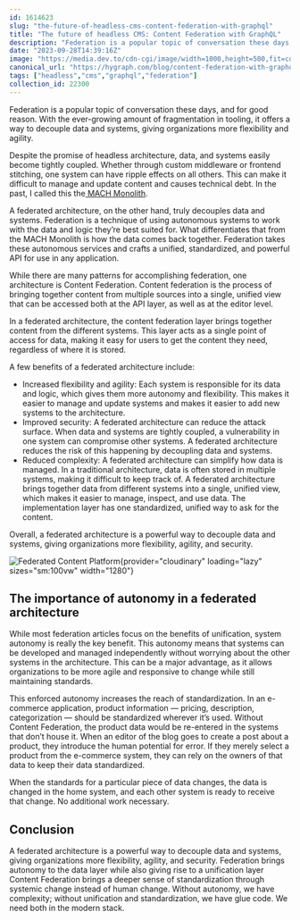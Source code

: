 ```yaml
---
id: 1614623
slug: "the-future-of-headless-cms-content-federation-with-graphql"
title: "The future of headless CMS: Content Federation with GraphQL"
description: "Federation is a popular topic of conversation these days, and for good reason. With the ever-growing..."
date: "2023-09-28T14:39:16Z"
image: "https://media.dev.to/cdn-cgi/image/width=1000,height=500,fit=cover,gravity=auto,format=auto/https%3A%2F%2Fdev-to-uploads.s3.amazonaws.com%2Fuploads%2Farticles%2F9pk8b2ihfddxqlt3w4tu.jpg"
canonical_url: "https://hygraph.com/blog/content-federation-with-graphql"
tags: ["headless","cms","graphql","federation"]
collection_id: 22300
---
```


Federation is a popular topic of conversation these days, and for good reason. With the ever-growing amount of fragmentation in tooling, it offers a way to decouple data and systems, giving organizations more flexibility and agility.

Despite the promise of headless architecture, data, and systems easily become tightly coupled. Whether through custom middleware or frontend stitching, one system can have ripple effects on all others. This can make it difficult to manage and update content and causes technical debt. In the past, I called this the[ MACH Monolith](https://www.linkedin.com/pulse/mach-monolith-tim-benniks/).

A federated architecture, on the other hand, truly decouples data and systems. Federation is a technique of using autonomous systems to work with the data and logic they’re best suited for. What differentiates that from the MACH Monolith is how the data comes back together. Federation takes these autonomous services and crafts a unified, standardized, and powerful API for use in any application.

While there are many patterns for accomplishing federation, one architecture is Content Federation. Content federation is the process of bringing together content from multiple sources into a single, unified view that can be accessed both at the API layer, as well as at the editor level.

In a federated architecture, the content federation layer brings together content from the different systems. This layer acts as a single point of access for data, making it easy for users to get the content they need, regardless of where it is stored.

A few benefits of a federated architecture include:
* Increased flexibility and agility: Each system is responsible for its data and logic, which gives them more autonomy and flexibility. This makes it easier to manage and update systems and makes it easier to add new systems to the architecture.
* Improved security: A federated architecture can reduce the attack surface. When data and systems are tightly coupled, a vulnerability in one system can compromise other systems. A federated architecture reduces the risk of this happening by decoupling data and systems.
* Reduced complexity: A federated architecture can simplify how data is managed. In a traditional architecture, data is often stored in multiple systems, making it difficult to keep track of. A federated architecture brings together data from different systems into a single, unified view, which makes it easier to manage, inspect, and use data. The implementation layer has one standardized, unified way to ask for the content.

Overall, a federated architecture is a powerful way to decouple data and systems, giving organizations more flexibility, agility, and security.

![Federated Content Platform](https://media.graphassets.com/4wC9B4MBSaZDeQvB26QA){provider="cloudinary" loading="lazy" sizes="sm:100vw" width="1280"}

## The importance of autonomy in a federated architecture

While most federation articles focus on the benefits of unification, system autonomy is really the key benefit. This autonomy means that systems can be developed and managed independently without worrying about the other systems in the architecture. This can be a major advantage, as it allows organizations to be more agile and responsive to change while still maintaining standards.

This enforced autonomy increases the reach of standardization. In an e-commerce application, product information — pricing, description, categorization — should be standardized wherever it’s used. Without Content Federation, the product data would be re-entered in the systems that don’t house it. When an editor of the blog goes to create a post about a product, they introduce the human potential for error. If they merely select a product from the e-commerce system, they can rely on the owners of that data to keep their data standardized.

When the standards for a particular piece of data changes, the data is changed in the home system, and each other system is ready to receive that change. No additional work necessary.

## Conclusion

A federated architecture is a powerful way to decouple data and systems, giving organizations more flexibility, agility, and security. Federation brings autonomy to the data layer while also giving rise to a unification layer Content Federation brings a deeper sense of standardization through systemic change instead of human change. Without autonomy, we have complexity; without unification and standardization, we have glue code. We need both in the modern stack.